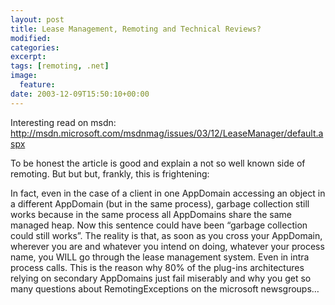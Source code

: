 ```yaml
---
layout: post
title: Lease Management, Remoting and Technical Reviews?
modified:
categories:
excerpt:
tags: [remoting, .net]
image:
  feature:
date: 2003-12-09T15:50:10+00:00
---
```


Interesting read on msdn: http://msdn.microsoft.com/msdnmag/issues/03/12/LeaseManager/default.aspx

To be honest the article is good and explain a not so well known side of remoting. But but but, frankly, this is frightening:

In fact, even in the case of a client in one AppDomain accessing an object in a different AppDomain (but in the same process), garbage collection still works because in the same process all AppDomains share the same managed heap.
Now this sentence could have been “garbage collection could still works”. The reality is that, as soon as you cross your AppDomain, wherever you are and whatever you intend on doing, whatever your process name, you WILL go through the lease management system. Even in intra process calls. This is the reason why 80% of the plug-ins architectures relying on secondary AppDomains just fail miserably and why you get so many questions about RemotingExceptions on the microsoft newsgroups…
